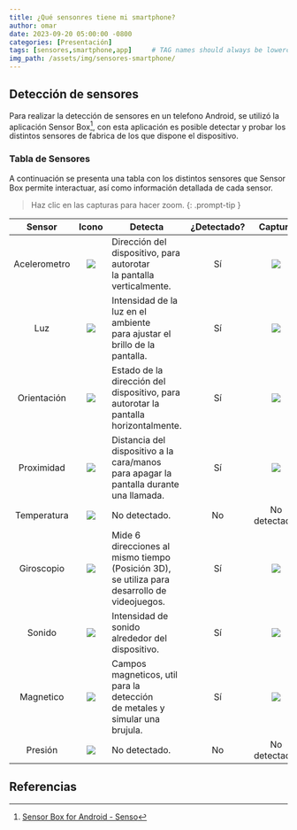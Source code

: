 ```yaml
---
title: ¿Qué sensonres tiene mi smartphone?
author: omar
date: 2023-09-20 05:00:00 -0800
categories: [Presentación]
tags: [sensores,smartphone,app]     # TAG names should always be lowercase
img_path: /assets/img/sensores-smartphone/
---
```


## Detección de sensores

Para realizar la detección de sensores en un telefono Android, se utilizó la aplicación
Sensor Box[^app-sensores], con esta aplicación es posible detectar y probar los distintos
sensores de fabrica de los que dispone el dispositivo.

### Tabla de Sensores

A continuación se presenta una tabla con los distintos sensores que Sensor Box permite
interactuar, así como información detallada de cada sensor.

> Haz clic en las capturas para hacer zoom.
{: .prompt-tip }

| Sensor       | Icono | Detecta     | ¿Detectado? | Captura       |
| :----------: | :---: | ----------- | :---------: | :-----------: |
| Acelerometro | ![](icons/acelerometro.jpg) | Dirección del dispositivo, para autorotar<br>la pantalla verticalmente. | Sí | ![](acelerometro.jpg) |
| Luz          | ![](icons/luz.jpg) | Intensidad de la luz en el ambiente<br>para ajustar el brillo de la pantalla. | Sí | ![](sensor-luz-alta.jpg) |
| Orientación  | ![](icons/orientacion.jpg) | Estado de la dirección del dispositivo, para<br>autorotar la pantalla horizontalmente. | Sí | ![](orientacion.jpg) |
| Proximidad   | ![](icons/proximidad.jpg) | Distancia del dispositivo a la cara/manos<br>para apagar la pantalla durante una llamada. | Sí | ![](proximidad-lejos.jpg) |
| Temperatura  | ![](icons/temperatura.jpg) | No detectado. | No | No detectado. |
| Giroscopio   | ![](icons/giroscopio.jpg) | Mide 6 direcciones al mismo tiempo (Posición 3D),<br> se utiliza para desarrollo de videojuegos. | Sí | ![](giroscopio.jpg) |
| Sonido       | ![](icons/sonido.jpg) | Intensidad de sonido alrededor del dispositivo. | Sí | ![](volumen-alto.jpg) |
| Magnetico    | ![](icons/magnetico.jpg) | Campos magneticos, util para la detección<br>de metales y simular una brujula. | Sí | ![](magnetico-alto.jpg) |
| Presión      | ![](icons/presion.jpg) | No detectado. | No | No detectado. |

## Referencias

[^app-sensores]: [Sensor Box for Android - Senso](https://play.google.com/store/apps/details?id=com.nirmallabs.sensorbox)

